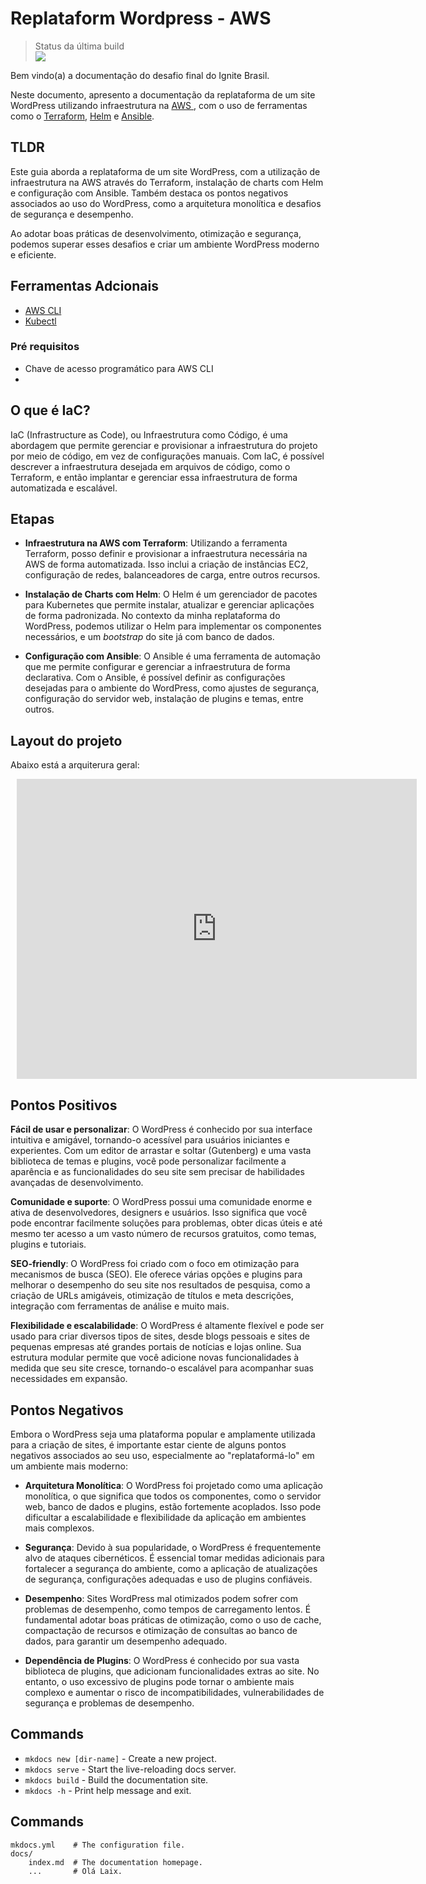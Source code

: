 # Replataform Wordpress - AWS

> Status da última build <br>
> ![](https://codebuild.us-east-1.amazonaws.com/badges?uuid=eyJlbmNyeXB0ZWREYXRhIjoiYXBJWXpBTzF6cTZnNWt1T2oxcVl0TGQraVFxdk9kRVFHUHlJYmhGeWxKcDVqQVB6a2FaWXJOaGk1YmM4TXFuOEpqcitwalU3cDRUQ1gyQldtVDVhTXY0PSIsIml2UGFyYW1ldGVyU3BlYyI6ImZWUU5qbG5FSHJQN200UzkiLCJtYXRlcmlhbFNldFNlcmlhbCI6MX0%3D&branch=main)

Bem vindo(a) a documentação do desafio final do Ignite Brasil.

Neste documento, apresento a documentação da replataforma de um site WordPress utilizando infraestrutura na <a href="https://aws.amazon.com/" target="_blank"> AWS </a>, com o uso de ferramentas como o <a href="https://www.terraform.io/" target="_blank">Terraform</a>, <a href="https://helm.sh/" target="_blank">Helm</a> e <a href="https://www.ansible.com/" target="_blank"> Ansible</a>.

## TLDR

Este guia aborda a replataforma de um site WordPress, com a utilização de infraestrutura na AWS através do Terraform, instalação de charts com Helm e configuração com Ansible. Também destaca os pontos negativos associados ao uso do WordPress, como a arquitetura monolítica e desafios de segurança e desempenho.

Ao adotar boas práticas de desenvolvimento, otimização e segurança, podemos superar esses desafios e criar um ambiente WordPress moderno e eficiente.

## Ferramentas Adcionais

- <a href="https://docs.aws.amazon.com/cli/latest/userguide/getting-started-install.html" target="_blank">AWS CLI</a>
- <a href="https://kubernetes.io/docs/tasks/tools/" target="_blank">Kubectl</a>

### Pré requisitos

- Chave de acesso programático para AWS CLI
- 

## O que é IaC?

IaC (Infrastructure as Code), ou Infraestrutura como Código, é uma abordagem que permite gerenciar e provisionar a infraestrutura do projeto por meio de código, em vez de configurações manuais. Com IaC, é possível descrever a infraestrutura desejada em arquivos de código, como o Terraform, e então implantar e gerenciar essa infraestrutura de forma automatizada e escalável.

## Etapas

- **Infraestrutura na AWS com Terraform**: Utilizando a ferramenta Terraform, posso definir e provisionar a infraestrutura necessária na AWS de forma automatizada. Isso inclui a criação de instâncias EC2, configuração de redes, balanceadores de carga, entre outros recursos.
- **Instalação de Charts com Helm**: O Helm é um gerenciador de pacotes para Kubernetes que permite instalar, atualizar e gerenciar aplicações de forma padronizada. No contexto da minha replataforma do WordPress, podemos utilizar o Helm para implementar os componentes necessários, e um *bootstrap* do site já com banco de dados.

- **Configuração com Ansible**: O Ansible é uma ferramenta de automação que me permite configurar e gerenciar a infraestrutura de forma declarativa. Com o Ansible, é possível definir as configurações desejadas para o ambiente do WordPress, como ajustes de segurança, configuração do servidor web, instalação de plugins e temas, entre outros.

## Layout do projeto

Abaixo está a arquiterura geral:

<div style="width: 640px; height: 480px; margin: 10px; position: relative;"><iframe allowfullscreen frameborder="0" style="width:640px; height:480px" src="https://lucid.app/documents/embedded/53448e69-6a1f-43d0-a8a8-d0cbe9418881" id="LZ8_Yo9J0Fpn"></iframe></div>

## Pontos Positivos
**Fácil de usar e personalizar**: O WordPress é conhecido por sua interface intuitiva e amigável, tornando-o acessível para usuários iniciantes e experientes. Com um editor de arrastar e soltar (Gutenberg) e uma vasta biblioteca de temas e plugins, você pode personalizar facilmente a aparência e as funcionalidades do seu site sem precisar de habilidades avançadas de desenvolvimento.

**Comunidade e suporte**: O WordPress possui uma comunidade enorme e ativa de desenvolvedores, designers e usuários. Isso significa que você pode encontrar facilmente soluções para problemas, obter dicas úteis e até mesmo ter acesso a um vasto número de recursos gratuitos, como temas, plugins e tutoriais.

**SEO-friendly**: O WordPress foi criado com o foco em otimização para mecanismos de busca (SEO). Ele oferece várias opções e plugins para melhorar o desempenho do seu site nos resultados de pesquisa, como a criação de URLs amigáveis, otimização de títulos e meta descrições, integração com ferramentas de análise e muito mais.

**Flexibilidade e escalabilidade**: O WordPress é altamente flexível e pode ser usado para criar diversos tipos de sites, desde blogs pessoais e sites de pequenas empresas até grandes portais de notícias e lojas online. Sua estrutura modular permite que você adicione novas funcionalidades à medida que seu site cresce, tornando-o escalável para acompanhar suas necessidades em expansão.

## Pontos Negativos

Embora o WordPress seja uma plataforma popular e amplamente utilizada para a criação de sites, é importante estar ciente de alguns pontos negativos associados ao seu uso, especialmente ao "replataformá-lo" em um ambiente mais moderno:

- **Arquitetura Monolítica**: O WordPress foi projetado como uma aplicação monolítica, o que significa que todos os componentes, como o servidor web, banco de dados e plugins, estão fortemente acoplados. Isso pode dificultar a escalabilidade e flexibilidade da aplicação em ambientes mais complexos.

- **Segurança**: Devido à sua popularidade, o WordPress é frequentemente alvo de ataques cibernéticos. É essencial tomar medidas adicionais para fortalecer a segurança do ambiente, como a aplicação de atualizações de segurança, configurações adequadas e uso de plugins confiáveis.

- **Desempenho**: Sites WordPress mal otimizados podem sofrer com problemas de desempenho, como tempos de carregamento lentos. É fundamental adotar boas práticas de otimização, como o uso de cache, compactação de recursos e otimização de consultas ao banco de dados, para garantir um desempenho adequado.

- **Dependência de Plugins**: O WordPress é conhecido por sua vasta biblioteca de plugins, que adicionam funcionalidades extras ao site. No entanto, o uso excessivo de plugins pode tornar o ambiente mais complexo e aumentar o risco de incompatibilidades, vulnerabilidades de segurança e problemas de desempenho.

## Commands

- `mkdocs new [dir-name]` - Create a new project.
- `mkdocs serve` - Start the live-reloading docs server.
- `mkdocs build` - Build the documentation site.
- `mkdocs -h` - Print help message and exit.

## Commands

    mkdocs.yml    # The configuration file.
    docs/
        index.md  # The documentation homepage.
        ...       # Olá Laix.
